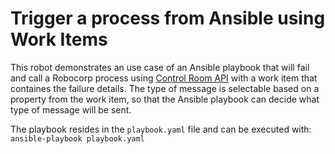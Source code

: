 # Trigger a process from Ansible using Work Items

This robot demonstrates an use case of an Ansible playbook that will fail and call a
Robocorp process using [Control Room API](https://robocorp.com/docs/control-room/apis-and-webhooks) with a work item that containes the failure details. The type of message is selectable based on a property from the work item, so that the Ansible playbook can decide what type of message will be sent.

The playbook resides in the `playbook.yaml` file and can be executed with: `ansible-playbook playbook.yaml`

